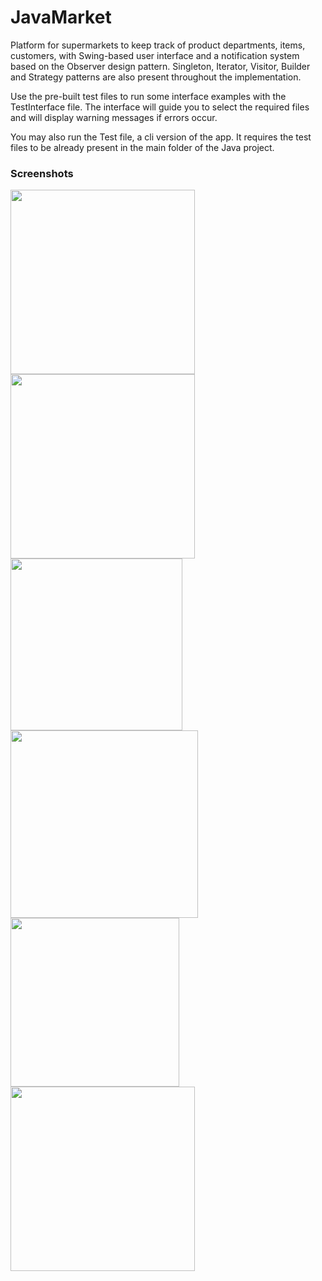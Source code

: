 # JavaMarket
Platform for supermarkets to keep track of product departments, items, customers, with Swing-based user interface and a notification system based on the Observer design pattern. Singleton, Iterator, Visitor, Builder and Strategy patterns are also present throughout the implementation.

Use the pre-built test files to run some interface examples with the TestInterface file. The interface will guide you to select the required files and will display warning messages if errors occur.

You may also run the Test file, a cli version of the app. It requires the test files to be already present in the main folder of the Java project.

### Screenshots
<img src="https://imgur.com/gSMRonB.png" width="295">  <img src="https://imgur.com/EzDXJ2s.png" width="295">
<img src="https://imgur.com/c1ZAj3P.png" width="275">  <img src="https://imgur.com/Z6YS8NF.png" width="300">  
<img src="https://imgur.com/QwdAMqb.png" width="270">  <img src="https://imgur.com/HqQHUCj.png" width="295"> 

